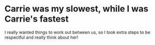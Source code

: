 # Carrie was my slowest, while I was Carrie's fastest

I really wanted things to work out between us, so I took extra steps to be respectful and really think about her!